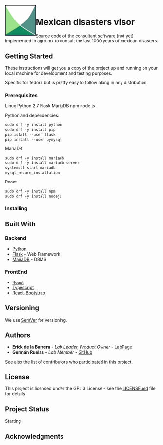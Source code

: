 <img align="left" width="100" height="100" src="logo.png">



# Mexican disasters visor

Source code of the consultant software (not yet) implemented in agro.mx to consult the last 1000 years of mexican disasters.

## Getting Started

These instructions will get you a copy of the project up and running on your local machine for development and testing purposes.

Specific for fedora but is pretty easy to follow along in any distribution.

### Prerequisites

Linux
Python 2.7
Flask
MariaDB
npm
node.js

Python and dependencies:
```
sudo dnf -y install python
sudo dnf -y install pip
pip istall --user flask
pip install --user pymysql
```

MariaDB
```
sudo dnf -y install mariadb
sudo dnf -y install mariadb-server
systemctl start mariadb
mysql_secure_installation
```

React
```
sudo dnf -y install npm
sudo dnf -y install nodejs
```

### Installing


## Built With

### Backend
* [Python](https://www.python.org/downloads/release/python-2714/)
* [Flask](http://flask.pocoo.org/docs/0.12/) - Web Framework
* [MariaDB](https://downloads.mariadb.org/mariadb/10.2.14/) - DBMS

### FrontEnd
 * [React](https://reactjs.org/)
 * [Typescript](https://www.typescriptlang.org/)
 * [React-Bootstrap](https://react-bootstrap.github.io/)


## Versioning

We use [SemVer](http://semver.org/) for versioning. 

## Authors

* **Erick de la Barrera** - *Lab Leader, Product Owner* - [LabPage](http://agro.mx/delabarrera/)
* **Germán Ruelas** - *Lab Member* - [GitHub](https://github.com/lgruelas)

See also the list of [contributors](https://github.com/your/project/contributors) who participated in this project.

## License

This project is licensed under the GPL 3 License - see the [LICENSE.md](LICENSE.md) file for details

## Project Status

Starting

## Acknowledgments

